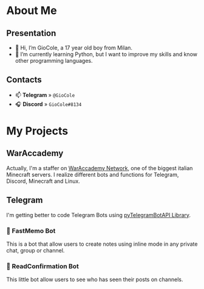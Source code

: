 # About Me
## Presentation
- 👋 Hi, I’m GioCole, a 17 year old boy from Milan.
- 🌱 I’m currently learning Python, but I want to improve my skills and know other programming languages.

## Contacts
- 📫 **Telegram** » `@GioCole`
- 🎧 **Discord** » `GioCole#8134`

# My Projects
## WarAccademy
Actually, I'm a staffer on [WarAccademy Network](https://github.com/WarAccademy), one of the biggest italian Minecraft servers.
I realize different bots and functions for Telegram, Discord, Minecraft and Linux.
## Telegram
I'm getting better to code Telegram Bots using [pyTelegramBotAPI Library](https://github.com/eternnoir/pyTelegramBotAPI).
### 📔 FastMemo Bot
This is a bot that allow users to create notes using inline mode in any private chat, group or channel.
### 👀 ReadConfirmation Bot
This little bot allow users to see who has seen their posts on channels. 
<!---
GioCole/GioCole is a ✨ special ✨ repository because its `README.md` (this file) appears on your GitHub profile.
You can click the Preview link to take a look at your changes.
--->
